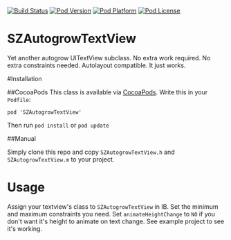 [![Build Status](https://travis-ci.org/Sega-Zero/SZAutogrowTextView.svg)](https://travis-ci.org/Sega-Zero/SZAutogrowTextView)
[![Pod Version](https://img.shields.io/cocoapods/v/SZAutogrowTextView.svg?style=flat)](http://cocoadocs.org/docsets/SZAutogrowTextView/)
[![Pod Platform](http://img.shields.io/cocoapods/p/SZAutogrowTextView.svg?style=flat)](http://cocoadocs.org/docsets/SZAutogrowTextView/)
[![Pod License](http://img.shields.io/cocoapods/l/SZAutogrowTextView.svg?style=flat)](http://opensource.org/licenses/MIT)

# SZAutogrowTextView
Yet another autogrow UITextView subclass. No extra work required. No extra constraints needed. Autolayout compatible. It just works.

#Installation

##CocoaPods
This class is available via [CocoaPods](http://cocoapods.org/). Write this in your `Podfile`:

```
pod 'SZAutogrowTextView'
```
Then run `pod install` or `pod update`

##Manual

Simply clone this repo and copy `SZAutogrowTextView.h` and `SZAutogrowTextView.m` to your project.

# Usage

Assign your textview's class to `SZAutogrowTextView` in IB. Set the minimum and maximum constraints you need. Set `animateHeightChange` to `NO` if you don't want it's height to animate on text change.
See example project to see it's working.
